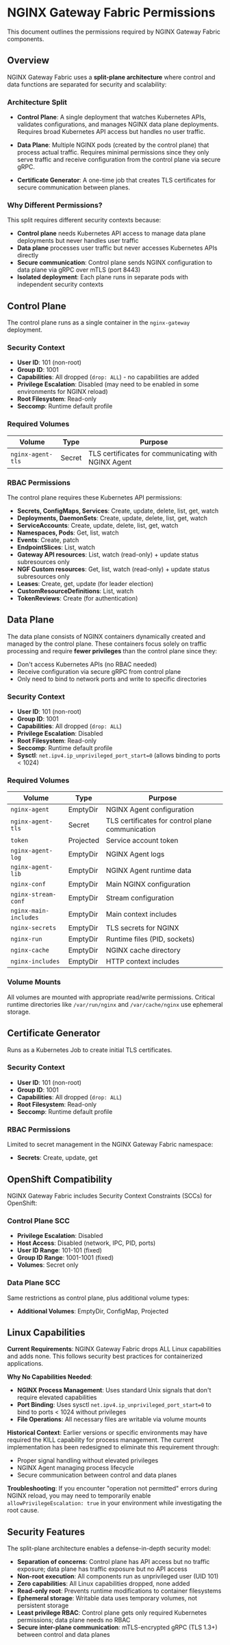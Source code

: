 # NGINX Gateway Fabric Permissions

This document outlines the permissions required by NGINX Gateway Fabric components.

## Overview

NGINX Gateway Fabric uses a **split-plane architecture** where control and data functions are separated for security and scalability:

### Architecture Split

- **Control Plane**: A single deployment that watches Kubernetes APIs, validates configurations, and manages NGINX data plane deployments. Requires broad Kubernetes API access but handles no user traffic.

- **Data Plane**: Multiple NGINX pods (created by the control plane) that process actual traffic. Requires minimal permissions since they only serve traffic and receive configuration from the control plane via secure gRPC.

- **Certificate Generator**: A one-time job that creates TLS certificates for secure communication between planes.

### Why Different Permissions?

This split requires different security contexts because:

- **Control plane** needs Kubernetes API access to manage data plane deployments but never handles user traffic
- **Data plane** processes user traffic but never accesses Kubernetes APIs directly
- **Secure communication**: Control plane sends NGINX configuration to data plane via gRPC over mTLS (port 8443)
- **Isolated deployment**: Each plane runs in separate pods with independent security contexts

## Control Plane

The control plane runs as a single container in the `nginx-gateway` deployment.

### Security Context

- **User ID**: 101 (non-root)
- **Group ID**: 1001
- **Capabilities**: All dropped (`drop: ALL`) - no capabilities are added
- **Privilege Escalation**: Disabled (may need to be enabled in some environments for NGINX reload)
- **Root Filesystem**: Read-only
- **Seccomp**: Runtime default profile

### Required Volumes

| Volume | Type | Purpose |
|--------|------|---------|
| `nginx-agent-tls` | Secret | TLS certificates for communicating with NGINX Agent |

### RBAC Permissions

The control plane requires these Kubernetes API permissions:

- **Secrets, ConfigMaps, Services**: Create, update, delete, list, get, watch
- **Deployments, DaemonSets**: Create, update, delete, list, get, watch
- **ServiceAccounts**: Create, update, delete, list, get, watch
- **Namespaces, Pods**: Get, list, watch
- **Events**: Create, patch
- **EndpointSlices**: List, watch
- **Gateway API resources**: List, watch (read-only) + update status subresources only
- **NGF Custom resources**: Get, list, watch (read-only) + update status subresources only
- **Leases**: Create, get, update (for leader election)
- **CustomResourceDefinitions**: List, watch
- **TokenReviews**: Create (for authentication)

## Data Plane

The data plane consists of NGINX containers dynamically created and managed by the control plane. These containers focus solely on traffic processing and require **fewer privileges** than the control plane since they:

- Don't access Kubernetes APIs (no RBAC needed)
- Receive configuration via secure gRPC from control plane
- Only need to bind to network ports and write to specific directories

### Security Context

- **User ID**: 101 (non-root)
- **Group ID**: 1001
- **Capabilities**: All dropped (`drop: ALL`)
- **Privilege Escalation**: Disabled
- **Root Filesystem**: Read-only
- **Seccomp**: Runtime default profile
- **Sysctl**: `net.ipv4.ip_unprivileged_port_start=0` (allows binding to ports < 1024)

### Required Volumes

| Volume | Type | Purpose |
|--------|------|---------|
| `nginx-agent` | EmptyDir | NGINX Agent configuration |
| `nginx-agent-tls` | Secret | TLS certificates for control plane communication |
| `token` | Projected | Service account token |
| `nginx-agent-log` | EmptyDir | NGINX Agent logs |
| `nginx-agent-lib` | EmptyDir | NGINX Agent runtime data |
| `nginx-conf` | EmptyDir | Main NGINX configuration |
| `nginx-stream-conf` | EmptyDir | Stream configuration |
| `nginx-main-includes` | EmptyDir | Main context includes |
| `nginx-secrets` | EmptyDir | TLS secrets for NGINX |
| `nginx-run` | EmptyDir | Runtime files (PID, sockets) |
| `nginx-cache` | EmptyDir | NGINX cache directory |
| `nginx-includes` | EmptyDir | HTTP context includes |

### Volume Mounts

All volumes are mounted with appropriate read/write permissions. Critical runtime directories like `/var/run/nginx` and `/var/cache/nginx` use ephemeral storage.

## Certificate Generator

Runs as a Kubernetes Job to create initial TLS certificates.

### Security Context

- **User ID**: 101 (non-root)
- **Group ID**: 1001
- **Capabilities**: All dropped (`drop: ALL`)
- **Root Filesystem**: Read-only
- **Seccomp**: Runtime default profile

### RBAC Permissions

Limited to secret management in the NGINX Gateway Fabric namespace:

- **Secrets**: Create, update, get

## OpenShift Compatibility

NGINX Gateway Fabric includes Security Context Constraints (SCCs) for OpenShift:

### Control Plane SCC

- **Privilege Escalation**: Disabled
- **Host Access**: Disabled (network, IPC, PID, ports)
- **User ID Range**: 101-101 (fixed)
- **Group ID Range**: 1001-1001 (fixed)
- **Volumes**: Secret only

### Data Plane SCC

Same restrictions as control plane, plus additional volume types:

- **Additional Volumes**: EmptyDir, ConfigMap, Projected

## Linux Capabilities

**Current Requirements**: NGINX Gateway Fabric drops ALL Linux capabilities and adds none. This follows security best practices for containerized applications.

**Why No Capabilities Needed**:

- **NGINX Process Management**: Uses standard Unix signals that don't require elevated capabilities
- **Port Binding**: Uses sysctl `net.ipv4.ip_unprivileged_port_start=0` to bind to ports < 1024 without privileges
- **File Operations**: All necessary files are writable via volume mounts

**Historical Context**: Earlier versions or specific environments may have required the KILL capability for process management. The current implementation has been redesigned to eliminate this requirement through:

- Proper signal handling without elevated privileges
- NGINX Agent managing process lifecycle
- Secure communication between control and data planes

**Troubleshooting**: If you encounter "operation not permitted" errors during NGINX reload, you may need to temporarily enable `allowPrivilegeEscalation: true` in your environment while investigating the root cause.

## Security Features

The split-plane architecture enables a defense-in-depth security model:

- **Separation of concerns**: Control plane has API access but no traffic exposure; data plane has traffic exposure but no API access
- **Non-root execution**: All components run as unprivileged user (UID 101)
- **Zero capabilities**: All Linux capabilities dropped, none added
- **Read-only root**: Prevents runtime modifications to container filesystems
- **Ephemeral storage**: Writable data uses temporary volumes, not persistent storage
- **Least privilege RBAC**: Control plane gets only required Kubernetes permissions; data plane needs no RBAC
- **Secure inter-plane communication**: mTLS-encrypted gRPC (TLS 1.3+) between control and data planes
